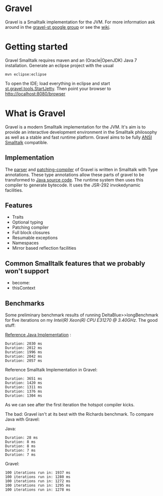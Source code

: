 Gravel
======

Gravel is a Smalltalk implementation for the JVM. For more information ask around in the [gravel-st google group](https://groups.google.com/forum/#!forum/gravel-st) or see the [wiki](https://github.com/gravel-st/gravel/wiki).

Getting started
===============
Gravel Smalltalk requires maven and an (Oracle|OpenJDK) Java 7 installation. Generate an eclipse project with the usual
```
mvn eclipse:eclipse
```
To open the IDE; load everything in eclipse and start [st.gravel.tools.StartJetty](https://github.com/gravel-st/gravel/blob/master/src/main/java/st/gravel/tools/StartJetty.java). Then point your
browser to [http://localhost:8080/browser](http://localhost:8080/browser)

What is Gravel
==============

Gravel is a modern Smalltalk implementation for the JVM. It's aim is to provide an interactive 
development environment in the Smalltalk philosophy as well as a stable and fast runtime platform. Gravel 
aims to be fully [ANSI Smalltalk](http://wiki.squeak.org/squeak/172) compatible.

Implementation
--------------
The [parser](https://github.com/gravel-st/gravel/tree/master/src/main/st/Parser/st/gravel/support/compiler/ast)
and [patching-compiler](https://github.com/gravel-st/gravel/tree/master/src/main/st/Parser-Compiler/st/gravel/support/compiler/jvm)
of Gravel is written in Smalltalk with Type annotations. These type annotations allow these parts of gravel
to be transformed to [Java source code](https://github.com/gravel-st/gravel/tree/master/src/main/java/st/gravel/support/compiler).
The runtime system then uses this compiler to generate bytecode. It uses the JSR-292 invokedynamic facilities.

Features
--------
 - Traits
 - Optional typing
 - Patching compiler
 - Full block closures
 - Resumable exceptions
 - Namespaces
 - Mirror based reflection facilities
 
Common Smalltalk features that we probably won't support
--------
 - become:
 - thisContext
 
Benchmarks
----------
Some preliminary benchmark results of running DeltaBlue>>longBenchmark for five iterations on my *Intel(R) Xeon(R) CPU E31270 @ 3.40GHz*. The good stuff:

[Reference Java Implementation](https://github.com/gravel-st/gravel/blob/master/src/test/java/st/gravel/benchmark/DeltaBlue.java) :
```
Duration: 2030 ms
Duration: 2012 ms
Duration: 1996 ms
Duration: 2042 ms
Duration: 2057 ms
```

Reference Smalltalk Implementation in Gravel:
```
Duration: 3651 ms
Duration: 1420 ms
Duration: 1311 ms
Duration: 1376 ms
Duration: 1304 ms
```
As we can see after the first iteration the hotspot compiler kicks.

The bad: Gravel isn't at its best with the Richards benchmark. To compare Java with Gravel:

Java:
```
Duration: 28 ms
Duration: 8 ms
Duration: 8 ms
Duration: 7 ms
Duration: 7 ms
```

Gravel:
```
100 iterations run in: 1937 ms
100 iterations run in: 1280 ms
100 iterations run in: 1272 ms
100 iterations run in: 1295 ms
100 iterations run in: 1278 ms
```
